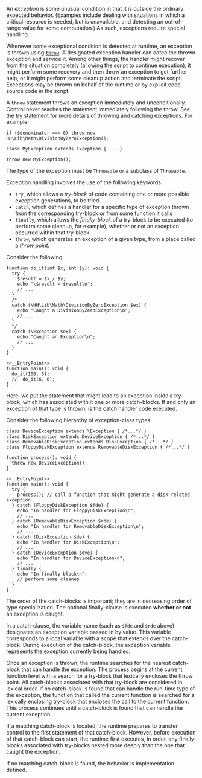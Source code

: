An *exception* is some unusual condition in that it is outside the ordinary expected behavior. (Examples include dealing with situations in
which a critical resource is needed, but is unavailable, and detecting an out-of-range value for some computation.) As such, exceptions require
special handling.

Whenever some exceptional condition is detected at runtime, an exception is thrown using [`throw`](throw.md). A designated exception handler
can *catch* the thrown exception and service it. Among other things, the handler might recover from the situation completely (allowing the
script to continue execution), it might perform some recovery and then throw an exception to get further help, or it might perform some
cleanup action and terminate the script. Exceptions may be thrown on behalf of the runtime or by explicit code source code in the script.

A `throw` statement throws an exception immediately and unconditionally.  Control never reaches the statement immediately
following the throw. See the [try statement](try.md) for more details of throwing and catching exceptions.  For example:

```Hack
if ($denominator === 0) throw new HH\Lib\Math\DivisionByZeroException();

class MyException extends Exception { ... }

throw new MyException();
```

The type of the exception must be `Throwable` or a subclass of `Throwable`.

Exception handling involves the use of the following keywords:
* `try`, which allows a *try-block* of code containing one or more possible exception generations, to be tried
* `catch`, which defines a handler for a specific type of exception thrown from the corresponding try-block or from some function it calls
* `finally`, which allows the *finally-block* of a try-block to be executed (to perform some cleanup, for example), whether or not an exception
occurred within that try-block
* `throw`, which generates an exception of a given type, from a place called a *throw point*.

Consider the following:

```simple.php
function do_it(int $x, int $y): void {
  try {
    $result = $x / $y;
    echo "\$result = $result\n";
    // ...
  }
  /*
  catch (\HH\Lib\Math\DivisionByZeroException $ex) {
    echo "Caught a DivisionByZeroException\n";
    // ...
  }
  */
  catch (\Exception $ex) {
    echo "Caught an Exception\n";
    // ...
  }
}

<<__EntryPoint>>
function main(): void {
  do_it(100, 5);
  //  do_it(6, 0);
}
```

Here, we put the statement that might lead to an exception inside a try-block, which has associated with it one or more catch-blocks.  If and
only an exception of that type is thrown, is the catch handler code executed.

Consider the following hierarchy of exception-class types:

```hierarchy_of_exception_classes.php
class DeviceException extends \Exception { /*...*/ }
class DiskException extends DeviceException { /*...*/ }
class RemovableDiskException extends DiskException { /*...*/ }
class FloppyDiskException extends RemovableDiskException { /*...*/ }

function process(): void {
  throw new DeviceException();
}

<<__EntryPoint>>
function main(): void {
  try {
    process(); // call a function that might generate a disk-related exception
  } catch (FloppyDiskException $fde) {
    echo "In handler for FloppyDiskException\n";
    // ...
  } catch (RemovableDiskException $rde) {
    echo "In handler for RemovableDiskException\n";
    // ...
  } catch (DiskException $de) {
    echo "In handler for DiskException\n";
    // ...
  } catch (DeviceException $dve) {
    echo "In handler for DeviceException\n";
    // ...
  } finally {
    echo "In finally block\n";
    // perform some cleanup
  }
}
```

The order of the catch-blocks is important; they are in decreasing order of type specialization.  The optional finally-clause is executed
**whether or not** an exception is caught.

In a catch-clause, the variable-name (such as `$fde` and `$rde` above) designates an exception variable passed in by value. This variable
corresponds to a local variable with a scope that extends over the catch-block. During execution of the catch-block, the exception variable
represents the exception currently being handled.

Once an exception is thrown, the runtime searches for the nearest catch-block that can handle the exception. The process begins at the current
function level with a search for a try-block that lexically encloses the throw point. All catch-blocks associated with that try-block are
considered in lexical order. If no catch-block is found that can handle the run-time type of the exception, the function that called the
current function is searched for a lexically enclosing try-block that encloses the call to the current function. This process continues
until a catch-block is found that can handle the current exception.

If a matching catch-block is located, the runtime prepares to transfer control to the first statement of that catch-block. However, before
execution of that catch-block can start, the runtime first executes, in order, any finally-blocks associated with try-blocks nested more
deeply than the one that caught the exception.

If no matching catch-block is found, the behavior is implementation-defined.

